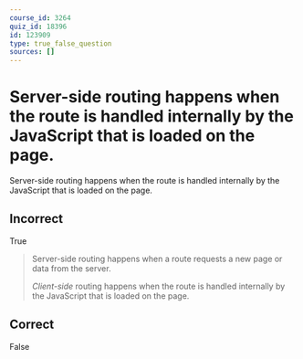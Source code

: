 ```yaml
---
course_id: 3264
quiz_id: 18396
id: 123909
type: true_false_question
sources: []
---
```


# Server-side routing happens when the route is handled internally by the JavaScript that is loaded on the page.

Server-side routing happens when the route is handled internally by the JavaScript that is loaded on the page.

## Incorrect

True

> Server-side routing happens when a route requests a new page or data from the
> server.
> 
> _Client-side_ routing happens when the route is handled internally by the
> JavaScript that is loaded on the page.

## Correct

False
